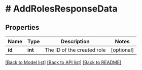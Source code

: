 # # AddRolesResponseData

## Properties

Name | Type | Description | Notes
------------ | ------------- | ------------- | -------------
**id** | **int** | The ID of the created role | [optional]

[[Back to Model list]](../../README.md#models) [[Back to API list]](../../README.md#endpoints) [[Back to README]](../../README.md)
